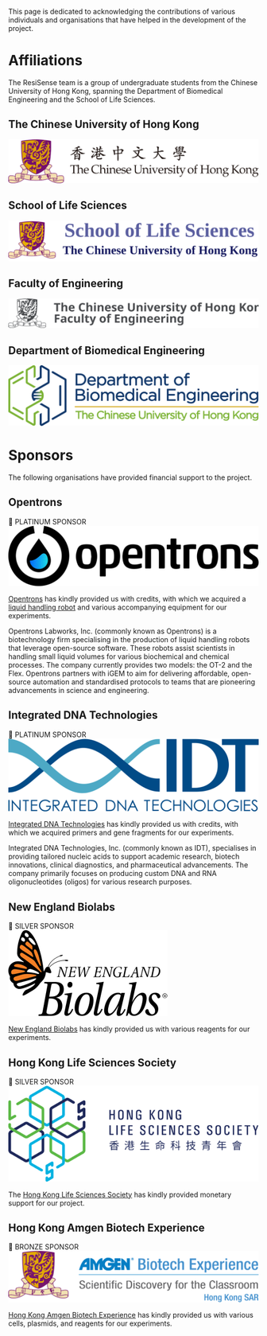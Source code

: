 This page is dedicated to acknowledging the contributions of various individuals and organisations that have helped in the development of the project.

# Affiliations
The ResiSense team is a group of undergraduate students from the Chinese University of Hong Kong, spanning the Department of Biomedical Engineering and the School of Life Sciences.  

## The Chinese University of Hong Kong
[![CUHK Logo](/assets/logos/cuhk%20logo%20horizontal.svg)](https://www.cuhk.edu.hk)  

## School of Life Sciences
[![CUHK SLS Logo](/assets/logos/sls%20logo%20eng.svg)](https://www.sls.cuhk.edu.hk)  

## Faculty of Engineering
[![CUHK FoE Logo](/assets/logos/foe%20logo.svg)](https://www.erg.cuhk.edu.hk)

## Department of Biomedical Engineering
[![CUHK BME Logo](/assets/logos/bme%20logo.svg)](https://www.bme.cuhk.edu.hk)  


# Sponsors
The following organisations have provided financial support to the project.  

## Opentrons

<div class="platinum">

💎 PLATINUM SPONSOR  
[![Opentrons Logo](/assets/logos/opentrons%20logo.svg)](https://opentrons.com)  

</div>

[Opentrons](https://opentrons.com) has kindly provided us with credits, with which we acquired a [liquid handling robot](https://opentrons.com/products/ot-2-robot) and various accompanying equipment for our experiments.  

Opentrons Labworks, Inc. (commonly known as Opentrons) is a biotechnology firm specialising in the production of liquid handling robots that leverage open-source software. These robots assist scientists in handling small liquid volumes for various biochemical and chemical processes. The company currently provides two models: the OT-2 and the Flex. Opentrons partners with iGEM to aim for delivering affordable, open-source automation and standardised protocols to teams that are pioneering advancements in science and engineering.  

## Integrated DNA Technologies

<div class="platinum">

💎 PLATINUM SPONSOR  
[![IDT Logo](/assets/logos/idt%20logo.svg)](https://www.idtdna.com)  

</div>

[Integrated DNA Technologies](https://www.idtdna.com) has kindly provided us with credits, with which we acquired primers and gene fragments for our experiments.  

Integrated DNA Technologies, Inc. (commonly known as IDT), specialises in providing tailored nucleic acids to support academic research, biotech innovations, clinical diagnostics, and pharmaceutical advancements. The company primarily focuses on producing custom DNA and RNA oligonucleotides (oligos) for various research purposes.  

## New England Biolabs

<div class="silver">

🥈 SILVER SPONSOR  
[![NEB Logo](/assets/logos/neb%20logo.svg)](https://www.neb.com)  

</div>

[New England Biolabs](https://www.neb.com) has kindly provided us with various reagents for our experiments.  

## Hong Kong Life Sciences Society

<div class="silver">

🥈 SILVER SPONSOR  
[![HKLSS Logo](/assets/logos/hklss%20logo.svg)](https://www.hklss.org)  

</div>

The [Hong Kong Life Sciences Society](https://www.hklss.org) has kindly provided monetary support for our project.  

## Hong Kong Amgen Biotech Experience

<div class="bronze">

🥉 BRONZE SPONSOR  
[![ABEHK Logo](/assets/logos/abehk%20logo.svg)](https://abehk.fed.cuhk.edu.hk)  

</div>

[Hong Kong Amgen Biotech Experience](https://abehk.fed.cuhk.edu.hk) has kindly provided us with various cells, plasmids, and reagents for our experiments.  